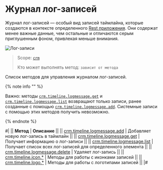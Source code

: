 # Журнал лог-записей

Журнал лог-записей — особый вид записей таймлайна, которые создаются в контексте определенного [Rest приложения](https://helpdesk.bitrix24.ru/examples/app.zip). Они содержат менее важные данные, чем остальные и отличаются серым приглушенным фоном, привлекая меньше внимания.

![Лог-записи](./_images/logmessage.png)

> Scope: [`crm`](../../../scopes/permissions.md)
>
> Кто может выполнять метод: `зависит от метода`

Список методов для управления журналом лог-записей.

{% note info "" %}

Важно: методы [`crm.timeline.logmessage.get`](./crm-timeline-logmessage-get.md) и [`crm.timeline.logmessage.list`](./crm-timeline-logmessage-list.md) возвращают только записи, ранее созданные с помощью [`crm.timeline.logmessage.add`](./crm-timeline-logmessage-add.md). Системные записи с помощью этих методов получить невозможно.

{% endnote %}

#|
|| **Метод** | **Описание** ||
|| [crm.timeline.logmessage.add](./crm-timeline-logmessage-add.md) | Добавляет новую лог-запись в таймлайн ||
|| [crm.timeline.logmessage.get](./crm-timeline-logmessage-get.md) | Получает информацию о лог-записи ||
|| [crm.timeline.logmessage.list](./crm-timeline-logmessage-list.md) | Получает список всех лог-записей для определенного элемента ||
|| [crm.timeline.logmessage.delete](./crm-timeline-logmessage-delete.md) | Удаляет лог-запись ||
|| [crm.timeline.icon.*](./icons/index.md) | Методы для работы с иконками записей ||
|| [crm.timeline.logo.*](./logo/index.md) | Методы для работы с логотипами записей ||
|#
